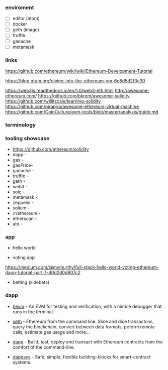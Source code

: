 ### enviroment
- [ ] editor (atom)
- [ ] docker
- [ ] geth (image)
- [ ] truffle
- [ ] ganache
- [ ] metamask

### links
https://github.com/ethereum/wiki/wiki/Ethereum-Development-Tutorial

https://blog.qtum.org/diving-into-the-ethereum-vm-6e8d5d2f3c30

https://web3js.readthedocs.io/en/1.0/web3-eth.html
http://awesome-ethereum.com/
https://github.com/bkrem/awesome-solidity
https://github.com/willitscale/learning-solidity
https://github.com/pirapira/awesome-ethereum-virtual-machine
https://github.com/CoinCulture/evm-tools/blob/master/analysis/guide.md

### terminology


### tooling showcase

* https://github.com/ethereum/solidity
* dapp -
* gas -
* gasPrice-
* ganache -
* truffle -
* geth -
* web3 -
* solc -
* metamask -
* zeppelin -
* solium -
* /r/ethereum -
* etherscan -
* abi -

### app

* hello world

* voting app

https://medium.com/@mvmurthy/full-stack-hello-world-voting-ethereum-dapp-tutorial-part-1-40d2d0d807c2

* betting (sidebets)


### dapp

* [hevm](https://dapp.tools/hevm/) - An EVM for testing and verification, with a nimble debugger that runs in the terminal.

* [seth](https://dapp.tools/seth/) - Ethereum from the command line. Slice and dice transactons, query the blockchain, convert between data formats, peform remote calls, estimate gas usage and more...

* [dapp](https://dapp.tools/dapp/) - Build, test, deploy and transact with Ethereum contracts from the comfort of the command-line.

* [dappsys](https://dapp.tools/dappsys/) - Safe, simple, flexible building-blocks for smart-contract systems.
